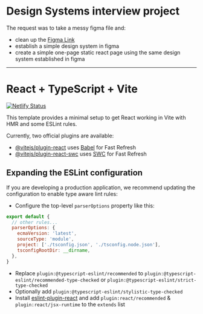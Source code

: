 # Design Systems interview project

The request was to take a messy figma file and:
- clean up the [Figma Link](https://www.figma.com/file/ODC2jOSyE1QahawF2FQ4LX/Sure-Takehome?type=design&node-id=0%3A1&mode=design&t=kwzQas9ONjgKLyqA-1)
- establish a simple design system in figma
- create a simple one-page static react page using the same design system established in figma

---

# React + TypeScript + Vite

[![Netlify Status](https://api.netlify.com/api/v1/badges/2fcbf1a3-1387-42dd-baea-d18819d8ae47/deploy-status)](https://app.netlify.com/sites/aquamarine-flan-f28265/deploys)

This template provides a minimal setup to get React working in Vite with HMR and some ESLint rules.

Currently, two official plugins are available:

- [@vitejs/plugin-react](https://github.com/vitejs/vite-plugin-react/blob/main/packages/plugin-react/README.md) uses [Babel](https://babeljs.io/) for Fast Refresh
- [@vitejs/plugin-react-swc](https://github.com/vitejs/vite-plugin-react-swc) uses [SWC](https://swc.rs/) for Fast Refresh

## Expanding the ESLint configuration

If you are developing a production application, we recommend updating the configuration to enable type aware lint rules:

- Configure the top-level `parserOptions` property like this:

```js
export default {
  // other rules...
  parserOptions: {
    ecmaVersion: 'latest',
    sourceType: 'module',
    project: ['./tsconfig.json', './tsconfig.node.json'],
    tsconfigRootDir: __dirname,
  },
}
```

- Replace `plugin:@typescript-eslint/recommended` to `plugin:@typescript-eslint/recommended-type-checked` or `plugin:@typescript-eslint/strict-type-checked`
- Optionally add `plugin:@typescript-eslint/stylistic-type-checked`
- Install [eslint-plugin-react](https://github.com/jsx-eslint/eslint-plugin-react) and add `plugin:react/recommended` & `plugin:react/jsx-runtime` to the `extends` list
